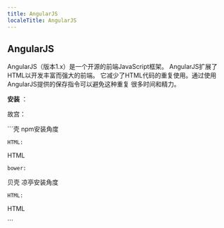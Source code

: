 ```yaml
---
title: AngularJS
localeTitle: AngularJS
---
```

## AngularJS

AngularJS（版本1.x）是一个开源的前端JavaScript框架。 AngularJS扩展了HTML以开发丰富而强大的前端。 它减少了HTML代码的重复使用。通过使用AngularJS提供的保存指令可以避免这种重复 很多时间和精力。

**安装** ：

故宫：

\`\`\`壳 npm安装角度
```
HTML: 
```

HTML
```
bower: 
```

贝壳 凉亭安装角度
```
HTML: 
```

HTML

\`\`\`

